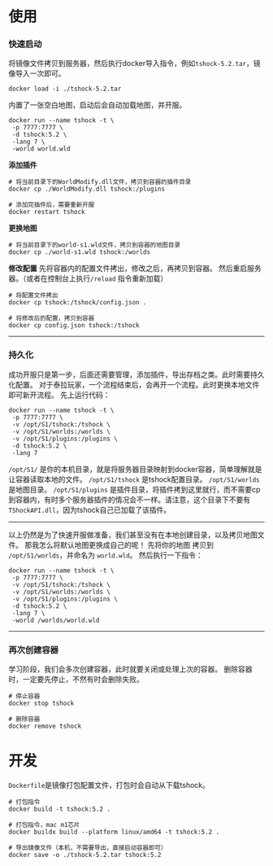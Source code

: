
# 使用

### 快速启动
将镜像文件拷贝到服务器，然后执行docker导入指令，例如`tshock-5.2.tar`，镜像导入一次即可。
```shell
docker load -i ./tshock-5.2.tar
```


内置了一张空白地图，启动后会自动加载地图，并开服。
```shell
docker run --name tshock -t \
 -p 7777:7777 \
 -d tshock:5.2 \
 -lang 7 \
 -world world.wld
```


**添加插件**
```shell
# 将当前目录下的WorldModify.dll文件，拷贝到容器的插件目录
docker cp ./WorldModify.dll tshock:/plugins

# 添加完插件后，需要重新开服
docker restart tshock
```

**更换地图**
```shell
# 将当前目录下的world-s1.wld文件，拷贝到容器的地图目录
docker cp ./world-s1.wld tshock:/worlds
```


**修改配置**
先将容器内的配置文件拷出，修改之后，再拷贝到容器。
然后重启服务器。（或者在控制台上执行`/reload` 指令重新加载）
```shell
# 将配置文件拷出
docker cp tshock:/tshock/config.json .

# 将修改后的配置，拷贝到容器
docker cp config.json tshock:/tshock
```


----


### 持久化
成功开服只是第一步，后面还需要管理，添加插件，导出存档之类。此时需要持久化配置。
对于泰拉玩家，一个流程结束后，会再开一个流程。此时更换本地文件即可新开流程。
先上运行代码：
```
docker run --name tshock -t \
 -p 7777:7777 \
 -v /opt/S1/tshock:/tshock \
 -v /opt/S1/worlds:/worlds \
 -v /opt/S1/plugins:/plugins \
 -d tshock:5.2 \
 -lang 7
```

`/opt/S1/` 是你的本机目录，就是将服务器目录映射到docker容器，简单理解就是让容器读取本地的文件。
`/opt/S1/tshock` 是tshock配置目录。
`/opt/S1/worlds` 是地图目录。
`/opt/S1/plugins` 是插件目录，将插件拷到这里就行，而不需要cp到容器内，有时多个服务器插件的情况会不一样。请注意，这个目录下不要有`TShockAPI.dll`，因为tshock自己已加载了该插件。

---

以上仍然是为了快速开服做准备，我们甚至没有在本地创建目录，以及拷贝地图文件。
那我怎么将默认地图更换成自己的呢！
先将你的地图 拷贝到 `/opt/S1/worlds`，并命名为 `world.wld`。
然后执行一下指令：
```
docker run --name tshock -t \
 -p 7777:7777 \
 -v /opt/S1/tshock:/tshock \
 -v /opt/S1/worlds:/worlds \
 -v /opt/S1/plugins:/plugins \
 -d tshock:5.2 \
 -lang 7 \
 -world /worlds/world.wld
```

---

### 再次创建容器
学习阶段，我们会多次创建容器，此时就要关闭或处理上次的容器。
删除容器时，一定要先停止，不然有时会删除失败。
```shell
# 停止容器
docker stop tshock

# 删除容器
docker remove tshock
```



# 开发
`Dockerfile`是镜像打包配置文件，打包时会自动从下载tshock。
```shell
# 打包指令
docker build -t tshock:5.2 .

# 打包指令，mac m1芯片
docker buildx build --platform linux/amd64 -t tshock:5.2 .

# 导出镜像文件（本机，不需要导出，直接启动容器即可）
docker save -o ./tshock-5.2.tar tshock:5.2
```

